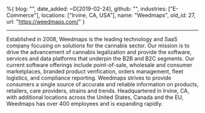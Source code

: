 %{
  blog: "",
  date_added: ~D[2019-02-24],
  github: "",
  industries: ["E-Commerce"],
  locations: ["Irvine, CA, USA"],
  name: "Weedmaps",
  old_id: 27,
  url: "https://weedmaps.com/"
}

---

Established in 2008, Weedmaps is the leading technology and SaaS company focusing on solutions for the cannabis sector. Our mission is to drive the advancement of cannabis legalization and provide the software, services and data platforms that underpin the B2B and B2C segments. Our current software offerings include point-of-sale, wholesale and consumer marketplaces, branded product verification, orders management, fleet logistics, and compliance reporting. Weedmaps strives to provide consumers a single source of accurate and reliable information on products, retailers, care providers, strains and trends. Headquartered in Irvine, CA, with additional locations across the United States, Canada and the EU, Weedmaps has over 400 employees and is expanding rapidly.
